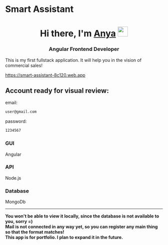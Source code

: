 # Smart Assistant
<h1 align="center">Hi there, I'm <a href="https://github.com/Anya-Gubskay" target="_blank">Anya</a> 
<img src="https://github.com/blackcater/blackcater/raw/main/images/Hi.gif" height="32"/></h1>
<h3 align="center">Angular Frontend Developer</h3>
<div>This is my first fullstack application. It will help you in the vision of commercial sales!</div>

<a>https://smart-assistant-8c120.web.app</a>

## Account ready for visual review:
  email:
  ```bash
  user@gmail.com
  ```
  password:
  ```bash
  1234567
  ```
### GUI
  Angular

### API
  Node.js
  
### Database
  MongoDb
<hr>
<strong>You won't be able to view it locally, since the database is not available to you, sorry =)</strong><br>
<strong>Mail is not connected in any way yet, so you can register any main thing so that the format matches!</strong><br>
<strong>This app is for portfolio. I plan to expand it in the future.</strong>


